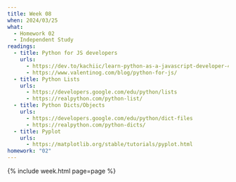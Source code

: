 ```yaml
---
title: Week 08
when: 2024/03/25
what:
  - Homework 02
  - Independent Study
readings:
  - title: Python for JS developers
    urls:
      - https://dev.to/kachiic/learn-python-as-a-javascript-developer-422j
      - https://www.valentinog.com/blog/python-for-js/
  - title: Python Lists
    urls:
      - https://developers.google.com/edu/python/lists
      - https://realpython.com/python-list/
  - title: Python Dicts/Objects
    urls:
      - https://developers.google.com/edu/python/dict-files
      - https://realpython.com/python-dicts/
  - title: Pyplot
    urls:
      - https://matplotlib.org/stable/tutorials/pyplot.html
homework: "02"
---
```

{% include week.html page=page %}
